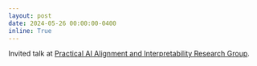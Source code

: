 ```yaml
---
layout: post
date: 2024-05-26 00:00:00-0400
inline: True
---
```


Invited talk at [Practical AI Alignment and Interpretability Research Group](https://prair.group/).
